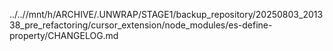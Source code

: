 ../..//mnt/h/ARCHIVE/.UNWRAP/STAGE1/backup_repository/20250803_201338_pre_refactoring/cursor_extension/node_modules/es-define-property/CHANGELOG.md